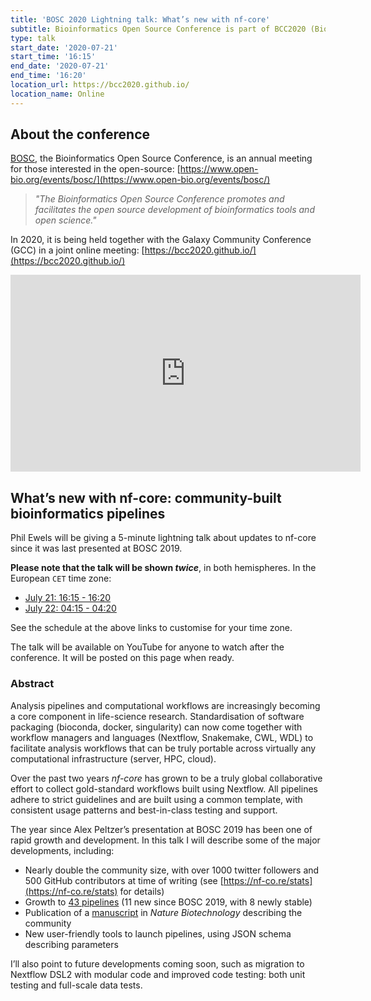 ```yaml
---
title: 'BOSC 2020 Lightning talk: What’s new with nf-core'
subtitle: Bioinformatics Open Source Conference is part of BCC2020 (Bioinformatics Community Conference 2020)
type: talk
start_date: '2020-07-21'
start_time: '16:15'
end_date: '2020-07-21'
end_time: '16:20'
location_url: https://bcc2020.github.io/
location_name: Online
---
```


## About the conference

[BOSC](https://www.open-bio.org/events/bosc/), the Bioinformatics Open Source Conference,
is an annual meeting for those interested in the open-source:
[https://www.open-bio.org/events/bosc/](https://www.open-bio.org/events/bosc/)

> _"The Bioinformatics Open Source Conference promotes and facilitates the open source
> development of bioinformatics tools and open science."_

In 2020, it is being held together with the Galaxy Community Conference (GCC) in a joint online meeting:
[https://bcc2020.github.io/](https://bcc2020.github.io/)

<div class="ratio ratio-16x9">
    <iframe width="560" height="315" src="https://www.youtube.com/embed/lK5AW8MzZIc" frameborder="0" allow="accelerometer; autoplay; clipboard-write; encrypted-media; gyroscope; picture-in-picture" allowfullscreen></iframe>
</div>

## What’s new with nf-core: community-built bioinformatics pipelines

Phil Ewels will be giving a 5-minute lightning talk about updates to nf-core since it was last presented at BOSC 2019.

**Please note that the talk will be shown _twice_**, in both hemispheres.
In the European `CET` time zone:

- [July 21: 16:15 - 16:20](https://bcc2020.sched.com/event/coM8/whats-new-with-nf-core-community-built-bioinformatics-pipelines)
- [July 22: 04:15 - 04:20](https://bcc2020.sched.com/event/cssq/whats-new-with-nf-core-community-built-bioinformatics-pipelines)

See the schedule at the above links to customise for your time zone.

The talk will be available on YouTube for anyone to watch after the conference. It will be posted on this page when ready.

### Abstract

Analysis pipelines and computational workflows are increasingly becoming a core component in life-science research. Standardisation of software packaging (bioconda, docker, singularity) can now come together with workflow managers and languages (Nextflow, Snakemake, CWL, WDL) to facilitate analysis workflows that can be truly portable across virtually any computational infrastructure (server, HPC, cloud).

Over the past two years _nf-core_ has grown to be a truly global collaborative effort to collect gold-standard workflows built using Nextflow. All pipelines adhere to strict guidelines and are built using a common template, with consistent usage patterns and best-in-class testing and support.

The year since Alex Peltzer’s presentation at BOSC 2019 has been one of rapid growth and development. In this talk I will describe some of the major developments, including:

- Nearly double the community size, with over 1000 twitter followers and 500 GitHub contributors at time of writing (see [https://nf-co.re/stats](https://nf-co.re/stats) for details)
- Growth to [43 pipelines](https://nf-co.re/pipelines) (11 new since BOSC 2019, with 8 newly stable)
- Publication of a [manuscript](https://doi.org/10.1038/s41587-020-0439-x) in _Nature Biotechnology_ describing the community
- New user-friendly tools to launch pipelines, using JSON schema describing parameters

I’ll also point to future developments coming soon, such as migration to Nextflow DSL2 with modular code and improved code testing: both unit testing and full-scale data tests.
